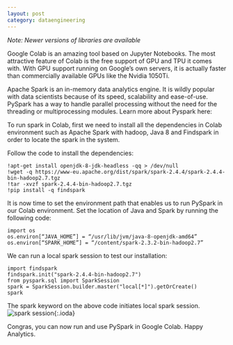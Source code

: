 ```yaml
---
layout: post
category: dataengineering
---
```


*Note: Newer versions of libraries are available*

Google Colab is an amazing tool based on Jupyter Notebooks. The most attractive feature of Colab is the free support of GPU and TPU it comes with. With GPU support running on Google’s own servers, it is actually faster than commercially available GPUs like the Nvidia 1050Ti.


Apache Spark is an in-memory data analytics engine. It is wildly popular with data scientists because of its speed, scalability and ease-of-use. PySpark has a way to handle parallel processing without the need for the threading or multiprocessing modules. Learn more about Pyspark here:


To run spark in Colab, first we need to install all the dependencies in Colab environment such as Apache Spark with hadoop, Java 8 and Findspark in order to locate the spark in the system.


Follow the code to install the dependencies:
```
!apt-get install openjdk-8-jdk-headless -qq > /dev/null
!wget -q https://www-eu.apache.org/dist/spark/spark-2.4.4/spark-2.4.4-bin-hadoop2.7.tgz
!tar -xvzf spark-2.4.4-bin-hadoop2.7.tgz
!pip install -q findspark
```

It is now time to set the environment path that enables us to run PySpark in our Colab environment. Set the location of Java and Spark by running the following code:
```
import os
os.environ[“JAVA_HOME”] = “/usr/lib/jvm/java-8-openjdk-amd64”
os.environ[“SPARK_HOME”] = “/content/spark-2.3.2-bin-hadoop2.7”
```

We can run a local spark session to test our installation:
```
import findspark
findspark.init("spark-2.4.4-bin-hadoop2.7")
from pyspark.sql import SparkSession
spark = SparkSession.builder.master("local[*]").getOrCreate()
spark
```
The spark keyword on the above code initiates local spark session.
![spark session](https://imgur.com/a/xeST6kS){:.ioda}

Congras, you can now run and use PySpark in Google Colab. Happy Analytics.